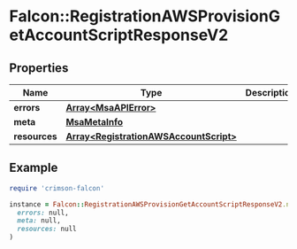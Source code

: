 # Falcon::RegistrationAWSProvisionGetAccountScriptResponseV2

## Properties

| Name | Type | Description | Notes |
| ---- | ---- | ----------- | ----- |
| **errors** | [**Array&lt;MsaAPIError&gt;**](MsaAPIError.md) |  |  |
| **meta** | [**MsaMetaInfo**](MsaMetaInfo.md) |  |  |
| **resources** | [**Array&lt;RegistrationAWSAccountScript&gt;**](RegistrationAWSAccountScript.md) |  |  |

## Example

```ruby
require 'crimson-falcon'

instance = Falcon::RegistrationAWSProvisionGetAccountScriptResponseV2.new(
  errors: null,
  meta: null,
  resources: null
)
```

